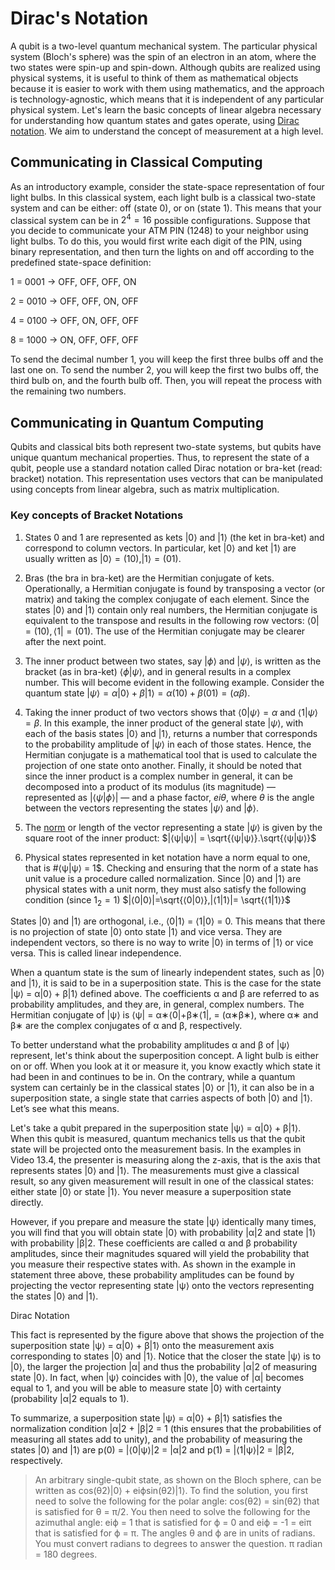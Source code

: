 # Dirac's Notation

A qubit is a two-level quantum mechanical system. The particular physical system (Bloch's sphere) was the spin of an electron in an atom, where the two states were spin-up and spin-down. Although qubits are realized using physical systems, it is useful to think of them as mathematical objects because it is easier to work with them using mathematics, and the approach is technology-agnostic, which means that it is independent of any particular physical system. Let's learn the basic concepts of linear algebra necessary for understanding how quantum states and gates operate, using [Dirac notation](https://en.wikipedia.org/wiki/Bra%E2%80%93ket_notation). We aim to understand the concept of measurement at a high level.

## Communicating in Classical Computing

As an introductory example, consider the state-space representation of four light bulbs. In this classical system, each light bulb is a classical two-state system and can be either: off (state 0), or on (state 1). This means that your classical system can be in $2^4 = 16$ possible configurations. Suppose that you decide to communicate your ATM PIN (1248) to your neighbor using light bulbs. To do this, you would first write each digit of the PIN, using binary representation, and then turn the lights on and off according to the predefined state-space definition:

1 = 0001 → OFF, OFF, OFF, ON

2 = 0010 → OFF, OFF, ON, OFF

4 = 0100 → OFF, ON, OFF, OFF

8 = 1000 → ON, OFF, OFF, OFF

To send the decimal number 1, you will keep the first three bulbs off and the last one on. To send the number 2, you will keep the first two bulbs off, the third bulb on, and the fourth bulb off. Then, you will repeat the process with the remaining two numbers.

## Communicating in Quantum Computing

Qubits and classical bits both represent two-state systems, but qubits have unique quantum mechanical properties. Thus, to represent the state of a qubit, people use a standard notation called Dirac notation or bra-ket (read: bracket) notation. This representation uses vectors that can be manipulated using concepts from linear algebra, such as matrix multiplication.

### Key concepts of Bracket Notations

1. States 0 and 1 are represented as kets $|0⟩$ and $|1⟩$ (the ket in bra-ket) and correspond to column vectors. In particular, ket $|0⟩$ and ket $|1⟩$ are usually written as $|0⟩=(10), |1⟩=(01)$.

2. Bras (the bra in bra-ket) are the Hermitian conjugate of kets. Operationally, a Hermitian conjugate is found by transposing a vector (or matrix) and taking the complex conjugate of each element. Since the states $|0⟩$ and $|1⟩$ contain only real numbers, the Hermitian conjugate is equivalent to the transpose and results in the following row vectors: $⟨0| = (10), ⟨1| = (01)$. The use of the Hermitian conjugate may be clearer after the next point.

3. The inner product between two states, say $|ϕ⟩$ and $|ψ⟩$, is written as the bracket (as in bra-ket) $⟨ϕ|ψ⟩$, and in general results in a complex number. This will become evident in the following example. Consider the quantum state $|ψ⟩=α|0⟩+β|1⟩=α(10)+β(01)=(αβ)$.

4. Taking the inner product of two vectors shows that $⟨0|ψ⟩ = α$ and $⟨1|ψ⟩ = β$. In this example, the inner product of the general state $|ψ⟩$, with each of the basis states $|0⟩$ and $|1⟩$, returns a number that corresponds to the probability amplitude of $|ψ⟩$ in each of those states. Hence, the Hermitian conjugate is a mathematical tool that is used to calculate the projection of one state onto another. Finally, it should be noted that since the inner product is a complex number in general, it can be decomposed into a product of its modulus (its magnitude) — represented as $|⟨ψ|ϕ⟩|$ — and a phase factor, $eiθ$, where $θ$ is the angle between the vectors representing the states $|ψ⟩$ and $|ϕ⟩$.

5. The [norm](https://en.wikipedia.org/wiki/Norm_(mathematics)) or length of the vector representing a state $|ψ⟩$ is given by the square root of the inner product: $|⟨ψ|ψ⟩| = \sqrt{⟨ψ|ψ⟩}.\sqrt{⟨ψ|ψ⟩}$

6. Physical states represented in ket notation have a norm equal to one, that is #⟨ψ|ψ⟩ = 1$. Checking and ensuring that the norm of a state has unit value is a procedure called normalization. Since $|0⟩$ and $|1⟩$ are physical states with a unit norm, they must also satisfy the following condition (since $1_2=1$) $|⟨0|0⟩|=\sqrt{⟨0|0⟩},|⟨1|1⟩|= \sqrt{⟨1|1⟩}$

States |0⟩ and |1⟩ are orthogonal, i.e., ⟨0|1⟩ = ⟨1|0⟩ = 0. This means that there is no projection of state |0⟩ onto state |1⟩ and vice versa. They are independent vectors, so there is no way to write |0⟩ in terms of |1⟩ or vice versa. This is called linear independence.

When a quantum state is the sum of linearly independent states, such as |0⟩ and |1⟩, it is said to be in a superposition state. This is the case for the state |ψ⟩ = α|0⟩ + β|1⟩ defined above. The coefficients α and β are referred to as probability amplitudes, and they are, in general, complex numbers. The Hermitian conjugate of |ψ⟩ is ⟨ψ| = α∗⟨0|+β∗⟨1|, = (α∗β∗), where α∗ and β∗ are the complex conjugates of α and β, respectively.

To better understand what the probability amplitudes α and β of |ψ⟩ represent, let's think about the superposition concept. A light bulb is either on or off. When you look at it or measure it, you know exactly which state it had been in and continues to be in. On the contrary, while a quantum system can certainly be in the classical states |0⟩ or |1⟩, it can also be in a superposition state, a single state that carries aspects of both |0⟩ and |1⟩. Let’s see what this means.

Let's take a qubit prepared in the superposition state |ψ⟩ = α|0⟩ + β|1⟩. When this qubit is measured, quantum mechanics tells us that the qubit state will be projected onto the measurement basis. In the examples in Video 13.4, the presenter is measuring along the z-axis, that is the axis that represents states |0⟩ and |1⟩. The measurements must give a classical result, so any given measurement will result in one of the classical states: either state |0⟩ or state |1⟩. You never measure a superposition state directly.

However, if you prepare and measure the state |ψ⟩ identically many times, you will find that you will obtain state |0⟩ with probability |α|2 and state |1⟩ with probability |β|2. These coefficients are called α and β probability amplitudes, since their magnitudes squared will yield the probability that you measure their respective states with. As shown in the example in statement three above, these probability amplitudes can be found by projecting the vector representing state |ψ⟩ onto the vectors representing the states |0⟩ and |1⟩.

Dirac Notation 

This fact is represented by the figure above that shows the projection of the superposition state |ψ⟩ = α|0⟩ + β|1⟩ onto the measurement axis corresponding to states |0⟩ and |1⟩. Notice that the closer the state |ψ⟩ is to |0⟩, the larger the projection |α| and thus the probability |α|2 of measuring state |0⟩. In fact, when |ψ⟩ coincides with |0⟩, the value of |α| becomes equal to 1, and you will be able to measure state |0⟩ with certainty (probability |α|2 equals to 1).

To summarize, a superposition state |ψ⟩ = α|0⟩ + β|1⟩ satisfies the normalization condition |α|2 + |β|2 = 1 (this ensures that the probabilities of measuring all states add to unity), and the probability of measuring the states |0⟩ and |1⟩ are p(0) = |⟨0|ψ⟩|2 = |α|2 and p(1) = |⟨1|ψ⟩|2 = |β|2, respectively.

> An arbitrary single-qubit state, as shown on the Bloch sphere, can be written as cos(θ2)|0⟩ + eiϕsin(θ2)|1⟩. To find the solution, you first need to solve the following for the polar angle: cos(θ2) = sin(θ2) that is satisfied for θ = π/2. You then need to solve the following for the azimuthal angle: eiϕ = 1 that is satisfied for ϕ = 0 and eiϕ = -1 = eiπ that is satisfied for ϕ = π. The angles θ and ϕ are in units of radians. You must convert radians to degrees to answer the question. π radian = 180 degrees.
